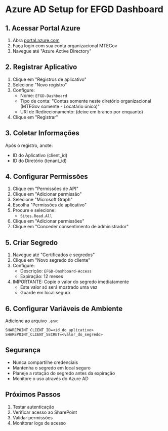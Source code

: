 # Azure AD Setup for EFGD Dashboard

## 1. Acessar Portal Azure
1. Abra [portal.azure.com](https://portal.azure.com)
2. Faça login com sua conta organizacional MTEGov
3. Navegue até "Azure Active Directory"

## 2. Registrar Aplicativo
1. Clique em "Registros de aplicativo"
2. Selecione "Novo registro"
3. Configure:
   - Nome: `EFGD-Dashboard`
   - Tipo de conta: "Contas somente neste diretório organizacional (MTEGov somente - Locatário único)"
   - URI de Redirecionamento: (deixe em branco por enquanto)
4. Clique em "Registrar"

## 3. Coletar Informações
Após o registro, anote:
- ID do Aplicativo (client_id)
- ID do Diretório (tenant_id)

## 4. Configurar Permissões
1. Clique em "Permissões de API"
2. Clique em "Adicionar permissão"
3. Selecione "Microsoft Graph"
4. Escolha "Permissões de aplicativo"
5. Procure e selecione:
   - `Sites.Read.All`
6. Clique em "Adicionar permissões"
7. Clique em "Conceder consentimento de administrador"

## 5. Criar Segredo
1. Navegue até "Certificados e segredos"
2. Clique em "Novo segredo do cliente"
3. Configure:
   - Descrição: `EFGD-Dashboard-Access`
   - Expiração: 12 meses
4. IMPORTANTE: Copie o valor do segredo imediatamente
   - Este valor só será mostrado uma vez
   - Guarde em local seguro

## 6. Configurar Variáveis de Ambiente
Adicione ao arquivo `.env`:
```
SHAREPOINT_CLIENT_ID=<id_do_aplicativo>
SHAREPOINT_CLIENT_SECRET=<valor_do_segredo>
```

## Segurança
- Nunca compartilhe credenciais
- Mantenha o segredo em local seguro
- Planeje a rotação do segredo antes da expiração
- Monitore o uso através do Azure AD

## Próximos Passos
1. Testar autenticação
2. Verificar acesso ao SharePoint
3. Validar permissões
4. Monitorar logs de acesso
